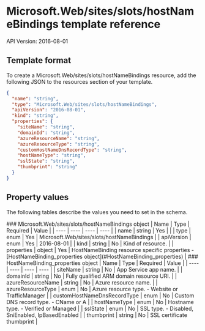 # Microsoft.Web/sites/slots/hostNameBindings template reference
API Version: 2016-08-01
## Template format

To create a Microsoft.Web/sites/slots/hostNameBindings resource, add the following JSON to the resources section of your template.

```json
{
  "name": "string",
  "type": "Microsoft.Web/sites/slots/hostNameBindings",
  "apiVersion": "2016-08-01",
  "kind": "string",
  "properties": {
    "siteName": "string",
    "domainId": "string",
    "azureResourceName": "string",
    "azureResourceType": "string",
    "customHostNameDnsRecordType": "string",
    "hostNameType": "string",
    "sslState": "string",
    "thumbprint": "string"
  }
}
```
## Property values

The following tables describe the values you need to set in the schema.

<a id="Microsoft.Web/sites/slots/hostNameBindings" />
### Microsoft.Web/sites/slots/hostNameBindings object
|  Name | Type | Required | Value |
|  ---- | ---- | ---- | ---- |
|  name | string | Yes |  |
|  type | enum | Yes | Microsoft.Web/sites/slots/hostNameBindings |
|  apiVersion | enum | Yes | 2016-08-01 |
|  kind | string | No | Kind of resource. |
|  properties | object | Yes | HostNameBinding resource specific properties - [HostNameBinding_properties object](#HostNameBinding_properties) |


<a id="HostNameBinding_properties" />
### HostNameBinding_properties object
|  Name | Type | Required | Value |
|  ---- | ---- | ---- | ---- |
|  siteName | string | No | App Service app name. |
|  domainId | string | No | Fully qualified ARM domain resource URI. |
|  azureResourceName | string | No | Azure resource name. |
|  azureResourceType | enum | No | Azure resource type. - Website or TrafficManager |
|  customHostNameDnsRecordType | enum | No | Custom DNS record type. - CName or A |
|  hostNameType | enum | No | Hostname type. - Verified or Managed |
|  sslState | enum | No | SSL type. - Disabled, SniEnabled, IpBasedEnabled |
|  thumbprint | string | No | SSL certificate thumbprint |

